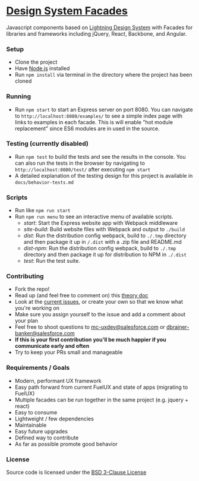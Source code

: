 # [Design System Facades](http://design-system-facades.herokuapp.com/)
Javascript components based on [Lightning Design System](https://www.lightningdesignsystem.com/) with Facades for libraries and frameworks including jQuery, React, Backbone, and Angular.

### Setup
* Clone the project
* Have [Node.js](https://nodejs.org/) installed
* Run `npm install` via terminal in the directory where the project has been cloned

### Running
* Run `npm start` to start an Express server on port 8080. You can navigate to `http://localhost:8080/examples/` to see a simple index page with links to examples in each facade. This is will enable "hot module replacement" since ES6 modules are in used in the source.

### Testing (currently disabled)
* Run `npm test` to build the tests and see the results in the console. You can also run the tests in the browser by navigating to `http://localhost:8080/test/` after executing `npm start`
* A detailed explanation of the testing design for this project is available in `docs/behavior-tests.md`

### Scripts
* Run like `npm run start`
* Run `npm run menu` to see an interactive menu of available scripts.
  - *start*: Start the Express website app with Webpack middleware
  - *site-build*: Build website files with Webpack and output to `./build`
  - *dist*: Run the distribution config webpack, build to `./.tmp` directory and then package it up in `/.dist` with a .zip file and README.md
  - *dist-npm*: Run the distribution config webpack, build to `./.tmp` directory and then package it up for distribution to NPM in `./.dist`
  - *test*: Run the test suite.


### Contributing
* Fork the repo!
* Read up (and feel free to comment on) this [theory doc](https://docs.google.com/a/salesforce.com/document/d/1w8sy0Eex8nwsQ0vx_MUysIL8alOfOCXWfuq19Ikbky8/edit?usp=sharing)
* Look at the [current issues](https://github.com/salesforce-ux/design-system-facades/issues?q=is%3Aopen+is%3Aissue+label%3A%22help+wanted%22), or create your own so that we know what you're working on
* Make sure you assign yourself to the issue and add a comment about your plan
* Feel free to shoot questions to mc-uxdev@salesforce.com or dbrainer-banker@salesforce.com
* **If this is your first contribution you'll be much happier if you communicate early and often**
* Try to keep your PRs small and manageable

### Requirements / Goals
* Modern, performant UX framework
* Easy path forward from current FuelUX and state of apps (migrating to FuelUX)
* Multiple facades can be run together in the same project (e.g. jquery + react)
* Easy to consume
* Lightweight / few dependencies
* Maintainable
* Easy future upgrades
* Defined way to contribute
* As far as possible promote good behavior

### License
Source code is licensed under the [BSD 3-Clause License](LICENSE)
